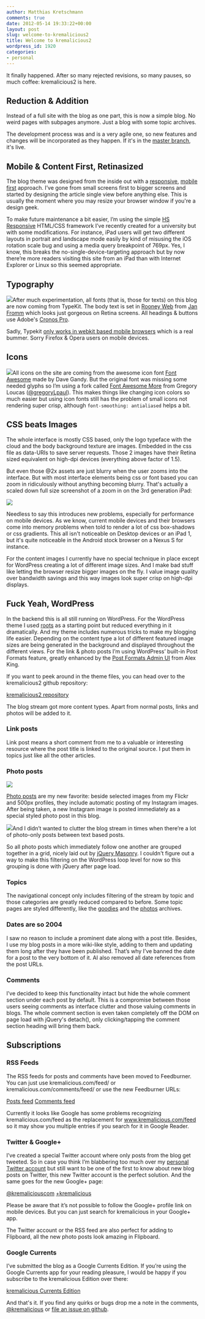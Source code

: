 ```yaml
---
author: Matthias Kretschmann
comments: true
date: 2012-05-14 19:33:22+00:00
layout: post
slug: welcome-to-kremalicious2
title: Welcome to kremalicious2
wordpress_id: 1920
categories:
- personal
---
```


It finally happened. After so many rejected revisions, so many pauses, so much coffee: kremalicious2 is here.

<!-- more -->



## Reduction & Addition


Instead of a full site with the blog as one part, this is now a simple blog. No weird pages with subpages anymore. Just a blog with some topic archives.

The development process was and is a very agile one, so new features and changes will be incorporated as they happen. If it's in the [master branch](https://github.com/kremalicious/kremalicious2), it's live.



## Mobile & Content First, Retinasized


The blog theme was designed from the inside out with a [responsive](http://www.alistapart.com/articles/responsive-web-design/), [mobile first](http://www.lukew.com/ff/entry.asp?933) approach. I’ve gone from small screens first to bigger screens and started by designing the article single view before anything else. This is usually the moment where you may resize your browser window if you're a design geek.

To make future maintenance a bit easier, I’m using the simple [HS Responsive](http://kremalicious.github.com/hsresponsive/) HTML/CSS framework I’ve recently created for a university but with some modifications. For instance, iPad users will get two different layouts in portrait and landscape mode easily by kind of misusing the iOS rotation scale bug and using a media query breakpoint of 769px. Yes, I know, this breaks the no-single-device-targeting approach but by now there’re more readers visiting this site from an iPad than with Internet Explorer or Linux so this seemed appropriate.


## Typography


![](/media/kremalicious2-typography.jpg)After much experimentation, all fonts (that is, those for texts) on this blog are now coming from TypeKit. The body text is set in [Rooney Web](http://www.janfromm.de/typefaces/rooney/overview/) from [Jan Fromm](https://twitter.com/janfromm) which looks just gorgeous on Retina screens. All headings & buttons use Adobe's [Cronos Pro](https://typekit.com/fonts/cronos-pro).

Sadly, Typekit [only works in webkit based mobile browsers](http://help.typekit.com/customer/portal/articles/6786) which is a real bummer. Sorry Firefox & Opera users on mobile devices.



## Icons


![](/media/kremalicious2-topicicons.jpg)All icons on the site are coming from the awesome icon font [Font Awesome](http://fortawesome.github.com/Font-Awesome/) made by Dave Gandy. But the original font was missing some needed glyphs so I’m using a fork called [Font Awesome More](http://gregoryloucas.github.com/Font-Awesome-More/) from Gregory Loucas ([@gregoryLpaul](https://twitter.com/gregoryLpaul)). This makes things like changing icon colors so much easier but using icon fonts still has the problem of small icons not rendering super crisp, although `font-smoothing: antialiased` helps a bit.


## CSS beats Images


The whole interface is mostly CSS based, only the logo typeface with the cloud and the body background texture are images. Embedded in the css file as data-URIs to save server requests. Those 2 images have their Retina sized equivalent on high-dpi devices (everything above factor of 1.5).

But even those @2x assets are just blurry when the user zooms into the interface. But with most interface elements being css or font based you can zoom in ridiculously without anything becoming blurry. That's actually a scaled down full size screenshot of a zoom in on the 3rd generation iPad:

![](/media/kremaliciouscom-iPad-3.jpg)

Needless to say this introduces new problems, especially for performance on mobile devices. As we know, current mobile devices and their browsers come into memory problems when told to render a lot of css box-shadows or css gradients. This all isn't noticeable on Desktop devices or an iPad 1, but it's quite noticeable in the Android stock browser on a Nexus S for instance.

For the content images I currently have no special technique in place except for WordPress creating a lot of different image sizes. And I make bad stuff like letting the browser resize bigger images on the fly. I value image quality over bandwidth savings and this way images look super crisp on high-dpi displays.


## Fuck Yeah, WordPress


In the backend this is all still running on WordPress. For the WordPress theme I used [roots](http://www.rootstheme.com/) as a starting point but reduced everything in it dramatically. And my theme includes numerous tricks to make my blogging life easier. Depending on the content type a lot of different featured image sizes are being generated in the background and displayed throughout the different views. For the link & photo posts I’m using WordPress’ built-in Post Formats feature, greatly enhanced by the [Post Formats Admin UI](http://alexking.org/blog/2011/10/25/wordpress-post-formats-admin-ui) from Alex King.

If you want to peek around in the theme files, you can head over to the kremalicious2 github repository:

[kremalicious2 repository](https://github.com/kremalicious/kremalicious2)

The blog stream got more content types. Apart from normal posts, links and photos will be added to it.



### Link posts


Link post means a short comment from me to a valuable or interesting resource where the post title is linked to the original source. I put them in topics just like all the other articles.



### Photo posts



![](/media/kremalicious2-photoposts.jpg)

[Photo posts](/photos) are my new favorite: beside selected images from my Flickr and 500px profiles, they include automatic posting of my Instagram images. After being taken, a new Instagram image is posted immediately as a special styled photo post in this blog.

![](/media/kremalicious2-photogrid.jpg)And I didn’t wanted to clutter the blog stream in times when there’re a lot of photo-only posts between text based posts.

So all photo posts which immediately follow one another are grouped together in a grid, nicely laid out by [jQuery Masonry](http://masonry.desandro.com/). I couldn't figure out a way to make this filtering on the WordPress loop level for now so this grouping is done with jQuery after page load.


### Topics


The navigational concept only includes filtering of the stream by topic and those categories are greatly reduced compared to before. Some topic pages are styled differently, like the [goodies](/goodies) and the [photos](/photos) archives.


### Dates are so 2004


I saw no reason to include a prominent date along with a post title. Besides, I use my blog posts in a more wiki-like style, adding to them and updating them long after they have been published. That’s why I’ve banned the date for a post to the very bottom of it. AI also removed all date references from the post URLs.


### Comments


I’ve decided to keep this functionality intact but hide the whole comment section under each post by default. This is a compromise between those users seeing comments as interface clutter and those valuing comments in blogs. The whole comment section is even taken completely off the DOM on page load with jQuery's detach(), only clicking/tapping the comment section heading will bring them back.


## Subscriptions




### RSS Feeds


The RSS feeds for posts and comments have been moved to Feedburner. You can just use kremalicious.com/feed/ or kremalicious.com/comments/feed/ or use the new Feedburner URLs:

[Posts feed](http://feeds.feedburner.com/kremalicious) [Comments feed](http://feeds.feedburner.com/kremalicious_comments)

Currently it looks like Google has some problems recognizing kremalicious.com/feed as the replacement for www.kremalicious.com/feed so it may show you multiple entries if you search for it in Google Reader.


### Twitter & Google+


I’ve created a special Twitter account where only posts from the blog get tweeted. So in case you think I’m blabbering too much over my [personal Twitter account](https://twitter.com/kremalicious) but still want to be one of the first to know about new blog posts on Twitter, this new Twitter account is the perfect solution. And the same goes for the new Google+ page:

[@kremaliciouscom](https://twitter.com/kremaliciouscom) [+kremalicious](https://plus.google.com/100015950464424503954)

Please be aware that it’s not possible to follow the Google+ profile link on mobile devices. But you can just search for kremalicious in your Google+ app.

The Twitter account or the RSS feed are also perfect for adding to Flipboard, all the new photo posts look amazing in Flipboard.


### Google Currents


I’ve submitted the blog as a Google Currents Edition. If you’re using the Google Currents app for your reading pleasure, I would be happy if you subscribe to the kremalicious Edition over there:

[kremalicious Currents Edition](https://www.google.com/producer/editions/CAowx93oAQ/kremalicious)

And that's it. If you find any quirks or bugs drop me a note in the comments, [@kremalicious](http://twitter.com/kremalicious) or [file an issue on github](https://github.com/kremalicious/kremalicious2/issues).
